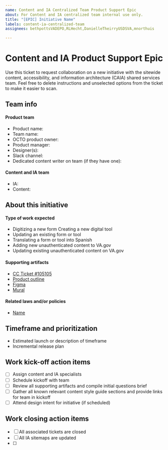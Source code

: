 ```yaml
---
name: Content and IA Centralized Team Product Support Epic 
about: For Content and IA centralized team internal use only.  
title: "[EPIC] Initiative Name"
labels: content-ia-centralized-team
assignees: bethpottsVADEPO,RLHecht,DanielleTheirryUSDSVA,mnorthuis

---
```

# Content and IA Product Support Epic

Use this ticket to request collaboration on a new initiative with the sitewide content, accessibility, and information architecture (CAIA) shared services team. Feel free to delete instructions and unselected options from the ticket to make it easier to scan.

## Team info

#### Product team

- Product name: 
- Team name: 
- OCTO product owner: 
- Product manager:
- Designer(s): 
- Slack channel:
- Dedicated content writer on team (if they have one):

#### Content and IA team
- IA:
- Content:
 
## About this initiative

#### Type of work expected

- Digitizing a new form Creating a new digital tool
- Updating an existing form or tool
- Translating a form or tool into Spanish
- Adding new unauthenticated content to VA.gov
- Updating existing unauthenticated content on VA.gov

#### Supporting artifacts
- [CC Ticket #105105]()
- [Product outline]()
- [Figma]()
- [Mural]()

#### Related laws and/or policies
- [Name]()
  

## Timeframe and prioritization

- Estimated launch or description of timeframe
- Incremental release plan


## Work kick-off action items
- [ ] Assign content and IA specialists
- [ ] Schedule kickoff with team
- [ ] Review all supporting artifacts and compile initial questions brief
- [ ] Gather all known relevant content style guide sections and provide links for team in kickoff
- [ ] Attend design intent for initiative (if scheduled)

## Work closing action items
- [ ] All associated tickets are closed
- [ ] All IA sitemaps are updated
- [ ] 
